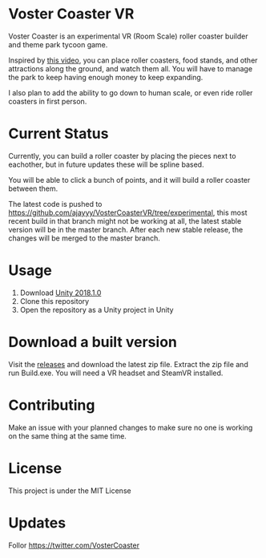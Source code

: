 # Voster Coaster VR

Voster Coaster is an experimental VR (Room Scale) roller coaster builder and theme park tycoon game.

Inspired by [this video](https://www.youtube.com/watch?v=ZE0_oyK1Juo), you can place roller coasters, food stands, and other attractions along the ground, and watch them all. You will have to manage the park to keep having enough money to keep expanding.

I also plan to add the ability to go down to human scale, or even ride roller coasters in first person.

# Current Status

Currently, you can build a roller coaster by placing the pieces next to eachother, but in future updates these will be spline based.

You will be able to click a bunch of points, and it will build a roller coaster between them.

The latest code is pushed to https://github.com/ajayyy/VosterCoasterVR/tree/experimental, this most recent build in that branch might not be working at all, the latest stable version will be in the master branch. After each new stable release, the changes will be merged to the master branch.

# Usage

1. Download [Unity 2018.1.0](https://unity3d.com/get-unity/download/archive)
2. Clone this repository
3. Open the repository as a Unity project in Unity

# Download a built version

Visit the [releases](https://github.com/ajayyy/VosterCoasterVR/releases) and download the latest zip file. Extract the zip file and run Build.exe. You will need a VR headset and SteamVR installed.

# Contributing

Make an issue with your planned changes to make sure no one is working on the same thing at the same time.

# License

This project is under the MIT License

# Updates

Follor https://twitter.com/VosterCoaster
